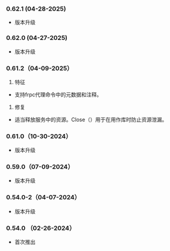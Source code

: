 ### 0.62.1 (04-28-2025)
- 版本升级
### 0.62.0 (04-27-2025)
- 版本升级
### 0.61.2（04-09-2025）

1. 特征

  - 支持frpc代理命令中的元数据和注释。

1. 修复

  - 适当释放服务中的资源。Close（）用于在用作库时防止资源泄漏。

### 0.61.0（10-30-2024）

- 版本升级

### 0.59.0（07-09-2024）

- 版本升级

### 0.54.0-2（04-07-2024）

- 版本升级

### 0.54.0 （02-26-2024）

- 首次推出
